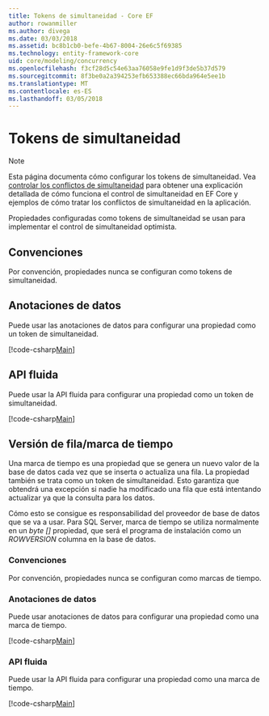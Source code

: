 ```yaml
---
title: Tokens de simultaneidad - Core EF
author: rowanmiller
ms.author: divega
ms.date: 03/03/2018
ms.assetid: bc8b1cb0-befe-4b67-8004-26e6c5f69385
ms.technology: entity-framework-core
uid: core/modeling/concurrency
ms.openlocfilehash: f3cf28d5c54e63aa76058e9fe1d9f3de5b37d579
ms.sourcegitcommit: 8f3be0a2a394253efb653388ec66bda964e5ee1b
ms.translationtype: MT
ms.contentlocale: es-ES
ms.lasthandoff: 03/05/2018
---
```

# <a name="concurrency-tokens"></a>Tokens de simultaneidad

> [!NOTE]
> Esta página documenta cómo configurar los tokens de simultaneidad. Vea [controlar los conflictos de simultaneidad](../saving/concurrency.md) para obtener una explicación detallada de cómo funciona el control de simultaneidad en EF Core y ejemplos de cómo tratar los conflictos de simultaneidad en la aplicación.

Propiedades configuradas como tokens de simultaneidad se usan para implementar el control de simultaneidad optimista.

## <a name="conventions"></a>Convenciones

Por convención, propiedades nunca se configuran como tokens de simultaneidad.

## <a name="data-annotations"></a>Anotaciones de datos

Puede usar las anotaciones de datos para configurar una propiedad como un token de simultaneidad.

[!code-csharp[Main](../../../samples/core/Modeling/DataAnnotations/Samples/Concurrency.cs#ConfigureConcurrencyAnnotations)]

## <a name="fluent-api"></a>API fluida

Puede usar la API fluida para configurar una propiedad como un token de simultaneidad.

[!code-csharp[Main](../../../samples/core/Modeling/FluentAPI/Samples/Concurrency.cs#ConfigureConcurrencyFluent)]

## <a name="timestamprow-version"></a>Versión de fila/marca de tiempo

Una marca de tiempo es una propiedad que se genera un nuevo valor de la base de datos cada vez que se inserta o actualiza una fila. La propiedad también se trata como un token de simultaneidad. Esto garantiza que obtendrá una excepción si nadie ha modificado una fila que está intentando actualizar ya que la consulta para los datos.

Cómo esto se consigue es responsabilidad del proveedor de base de datos que se va a usar. Para SQL Server, marca de tiempo se utiliza normalmente en un *byte []* propiedad, que será el programa de instalación como un *ROWVERSION* columna en la base de datos.

### <a name="conventions"></a>Convenciones

Por convención, propiedades nunca se configuran como marcas de tiempo.

### <a name="data-annotations"></a>Anotaciones de datos

Puede usar anotaciones de datos para configurar una propiedad como una marca de tiempo.

[!code-csharp[Main](../../../samples/core/Modeling/DataAnnotations/Samples/Timestamp.cs#ConfigureTimestampAnnotations)]

### <a name="fluent-api"></a>API fluida

Puede usar la API fluida para configurar una propiedad como una marca de tiempo.

[!code-csharp[Main](../../../samples/core/Modeling/FluentAPI/Samples/Timestamp.cs#ConfigureTimestampFluent)]
